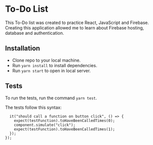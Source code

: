 # To-Do List
This To-Do list was created to practice React, JavaScript and Firebase. Creating this application allowed me to learn about Firebase hosting, database and authentication.

## Installation

- Clone repo to your local machine.
- Run `yarn install` to install dependencies.
- Run `yarn start` to open in local server.

## Tests

To run the tests, run the command `yarn test`.

The tests follow this syntax: 
```
  it("should call a function on button click", () => {
    expect(testFunction).toHaveBeenCalledTimes(0);
    component.simulate("click");
    expect(testFunction).toHaveBeenCalledTimes(1);
  });
});
```
